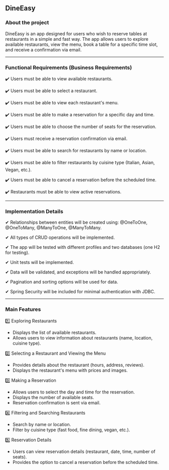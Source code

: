 ## **DineEasy**  
### **About the project**  
DineEasy is an app designed for users who wish to reserve tables at restaurants in a simple and fast way. The app allows users to explore available restaurants, view the menu, book a table for a specific time slot, and receive a confirmation via email.  

---

### **Functional Requirements (Business Requirements)**  
:heavy_check_mark: Users must be able to view available restaurants.

:heavy_check_mark: Users must be able to select a restaurant.

:heavy_check_mark: Users must be able to view each restaurant's menu.

:heavy_check_mark: Users must be able to make a reservation for a specific day and time.

:heavy_check_mark: Users must be able to choose the number of seats for the reservation.

:heavy_check_mark: Users must receive a reservation confirmation via email.

:heavy_check_mark: Users must be able to search for restaurants by name or location.

:heavy_check_mark: Users must be able to filter restaurants by cuisine type (Italian, Asian, Vegan, etc.).

:heavy_check_mark: Users must be able to cancel a reservation before the scheduled time.

:heavy_check_mark: Restaurants must be able to view active reservations. 

---

### **Implementation Details**  
✔ Relationships between entities will be created using: @OneToOne, @OneToMany, @ManyToOne, @ManyToMany.

✔ All types of CRUD operations will be implemented.

✔ The app will be tested with different profiles and two databases (one H2 for testing).

✔ Unit tests will be implemented.

✔ Data will be validated, and exceptions will be handled appropriately.

✔ Pagination and sorting options will be used for data.

✔ Spring Security will be included for minimal authentication with JDBC. 

---

### **Main Features**  
1️⃣ Exploring Restaurants
   - Displays the list of available restaurants.
   - Allows users to view information about restaurants (name, location, cuisine type).

2️⃣ Selecting a Restaurant and Viewing the Menu
   - Provides details about the restaurant (hours, address, reviews).
   - Displays the restaurant's menu with prices and images.

3️⃣ Making a Reservation
   - Allows users to select the day and time for the reservation.
   - Displays the number of available seats.
   - Reservation confirmation is sent via email.

4️⃣ Filtering and Searching Restaurants
   - Search by name or location.
   - Filter by cuisine type (fast food, fine dining, vegan, etc.).

5️⃣ Reservation Details
   - Users can view reservation details (restaurant, date, time, number of seats).
   - Provides the option to cancel a reservation before the scheduled time.
